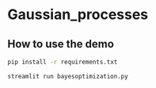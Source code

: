 # Gaussian_processes

## How to use the demo

```bash
pip install -r requirements.txt

streamlit run bayesoptimization.py
```

